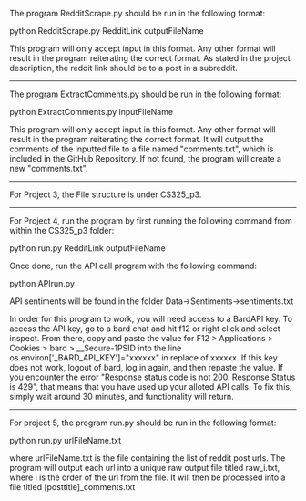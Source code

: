 The program RedditScrape.py should be run in the following format:

python RedditScrape.py RedditLink outputFileName

This program will only accept input in this format. Any other format will result in the program reiterating the correct format.
As stated in the project description, the reddit link should be to a post in a subreddit.

-------------------------------------------------------------------------------------------------------------------------------------

The program ExtractComments.py should be run in the following format:

python ExtractComments.py inputFileName

This program will only accept input in this format. Any other format will result in the program reiterating the correct format.
It will output the comments of the inputted file to a file named "comments.txt", which is included in the GitHub Repository. If not found, the program will create a new "comments.txt".

-------------------------------------------------------------------------------------------------------------------------------------

For Project 3, the File structure is under CS325_p3.


-------------------------------------------------------------------------------------------------------------------------------------

For Project 4, run the program by first running the following command from within the CS325_p3 folder:

python run.py RedditLink outputFileName

Once done, run the API call program with the following command:

python APIrun.py

API sentiments will be found in the folder Data->Sentiments->sentiments.txt

In order for this program to work, you will need access to a BardAPI key.
To access the API key, go to a bard chat and hit f12 or right click and select inspect. From there, copy and paste the value for F12 > Applications > Cookies > bard > __Secure-1PSID into the line os.environ['_BARD_API_KEY']="xxxxxx" in replace of xxxxxx. If this key does not work, logout of bard, log in again, and then repaste the value.
If you encounter the error "Response status code is not 200. Response Status is 429", that means that you have used up your alloted API calls. To fix this, simply wait around 30 minutes, and functionality will return.

-------------------------------------------------------------------------------------------------------------------------------------

For project 5, the program run.py should be run in the following format:

python run.py urlFileName.txt

where urlFileName.txt is the file containing the list of reddit post urls. The program will output each url into a unique raw output file titled raw_i.txt, where i is the order of the url from the file. It will then be processed into a file titled [posttitle]_comments.txt